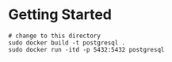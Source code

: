 # Getting Started

```
# change to this directory
sudo docker build -t postgresql .
sudo docker run -itd -p 5432:5432 postgresql
```

